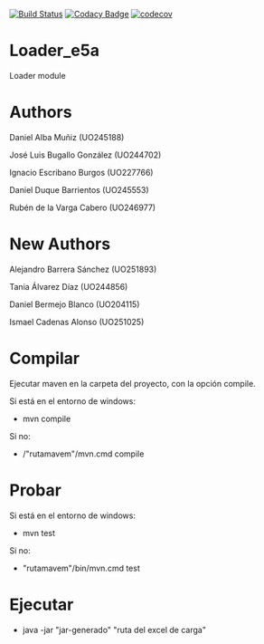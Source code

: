 
[![Build Status](https://travis-ci.org/Arquisoft/Loader_e5a.svg?branch=master)](https://travis-ci.org/Arquisoft/Loader_e5a)
[![Codacy Badge](https://api.codacy.com/project/badge/Grade/81ed23f28056410c9d542489fba9b901)](https://www.codacy.com/app/jelabra/Loader_e5a?utm_source=github.com&amp;utm_medium=referral&amp;utm_content=Arquisoft/Loader_e5a&amp;utm_campaign=Badge_Grade)
[![codecov](https://codecov.io/gh/Arquisoft/Loader_e5a/branch/master/graph/badge.svg)](https://codecov.io/gh/Arquisoft/Loader_e5a)

# Loader_e5a

Loader module

# Authors

Daniel Alba Muñiz (UO245188)

José Luis Bugallo González (UO244702)

Ignacio Escribano Burgos (UO227766)

Daniel Duque Barrientos (UO245553)

Rubén de la Varga Cabero (UO246977)

# New Authors

Alejandro Barrera Sánchez (UO251893)

Tania Álvarez Díaz (UO244856)

Daniel Bermejo Blanco (UO204115)

Ismael Cadenas Alonso (UO251025)

# Compilar

Ejecutar maven en la carpeta del proyecto, con la opción compile.

Si está en el entorno de windows:

  - mvn compile
  
Si no:

  - /"rutamavem"/mvn.cmd compile
  
# Probar

Si está en el entorno de windows:

  - mvn test
  
Si no:

  - "rutamavem"/bin/mvn.cmd test
  
# Ejecutar

- java -jar "jar-generado" "ruta del excel de carga"
  
  
